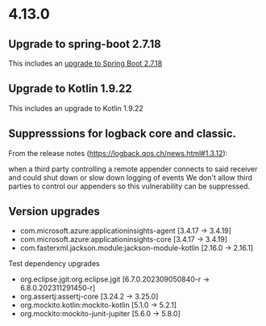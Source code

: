 # 4.13.0

## Upgrade to spring-boot 2.7.18
This includes an [upgrade to Spring Boot 2.7.18](https://github.com/spring-projects/spring-boot/releases/tag/v2.7.18)

## Upgrade to Kotlin 1.9.22
This includes an upgrade to Kotlin 1.9.22

## Suppresssions for logback core and classic.
From the release notes (https://logback.qos.ch/news.html#1.3.12):

when a third party controlling a remote appender connects to said receiver and could shut down or slow down 
logging of events We don't allow third parties to control our appenders so this vulnerability can be suppressed.

## Version upgrades
 - com.microsoft.azure:applicationinsights-agent [3.4.17 -> 3.4.19]
 - com.microsoft.azure:applicationinsights-core [3.4.17 -> 3.4.19]
 - com.fasterxml.jackson.module:jackson-module-kotlin [2.16.0 -> 2.16.1]

Test dependency upgrades
 - org.eclipse.jgit:org.eclipse.jgit [6.7.0.202309050840-r -> 6.8.0.202311291450-r]
 - org.assertj:assertj-core [3.24.2 -> 3.25.0]
 - org.mockito.kotlin:mockito-kotlin [5.1.0 -> 5.2.1]
 - org.mockito:mockito-junit-jupiter [5.6.0 -> 5.8.0]
